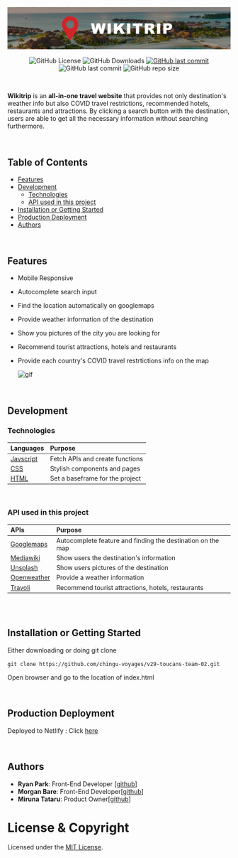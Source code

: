 <p align="center">
  <a href="https://wikitrip-v29-toucans02.netlify.app/">
    <img src="./images/readme.jpg"></a>
</p>

<p align="center">
  <img alt="GitHub License" src="https://img.shields.io/github/license/chingu-voyages/v29-toucans-team-02">
  <img alt="GitHub Downloads" src="https://img.shields.io/github/downloads/chingu-voyages/v29-toucans-team-02/total?logo=GitHub&style=flat-square">
  <a href="https://wikitrip-v29-toucans02.netlify.app/">
  <img alt="GitHub last commit" src="https://img.shields.io/website?up_message=https%3A%2F%2Fwikitrip-v29-toucans02.netlify.app%2F&url=https%3A%2F%2Fwikitrip-v29-toucans02.netlify.app%2F">
  </a>
  <img alt="GitHub last commit" src="https://img.shields.io/github/last-commit/chingu-voyages/v29-toucans-team-02?logo=GitHub&style=flat-square">
  <img alt="GitHub repo size" src="https://img.shields.io/github/repo-size/chingu-voyages/v29-toucans-team-02?logo=GitHub&style=flat-square">

</p>

<br>

**Wikitrip** is an **all-in-one travel website** that provides not only destination's weather info but also COVID travel restrictions, recommended hotels, restaurants and attractions. By clicking a search button with the destination, users are able to get all the necessary information without searching furthermore.

<br>

## **Table of Contents**

- [Features](#features)
- [Development](#development)
  - [Technologies](#technologies)
  - [API used in this project](#API-used-in-this-project)
- [Installation or Getting Started](#installation-or-getting-started)
- [Production Deployment](#production-deployment)
- [Authors](#authors)

<br>

## **Features**

- Mobile Responsive
- Autocomplete search input
- Find the location automatically on googlemaps
- Provide weather information of the destination
- Show you pictures of the city you are looking for
- Recommend tourist attractions, hotels and restaurants
- Provide each country's COVID travel restrtictions info on the map

  <img src="./images/11234.gif" alt="gif" width="400">
  <!-- <img src="https://cdn.kapwing.com/final_609f9f6c1643a900a0a25bc8_614283.gif" alt="gif" width="300"> -->

<br>

## **Development**

### **Technologies**

| Languages     | Purpose                         |
| :------------ | :------------------------------ |
| [Javscript]() | Fetch APIs and create functions |
| [CSS]()       | Stylish components and pages    |
| [HTML]()      | Set a baseframe for the project |

<br>

### **API used in this project**

| APIs                                                                               | Purpose                                                     |
| :--------------------------------------------------------------------------------- | :---------------------------------------------------------- |
| [Googlemaps](https://developers.google.com/maps/documentation/javascript/overview) | Autocomplete feature and finding the destination on the map |
| [Mediawiki](https://www.mediawiki.org/wiki/API:Main_page)                          | Show users the destination's information                    |
| [Unsplash](https://unsplash.com/documentation)                                     | Show users pictures of the destination                      |
| [Openweather](https://openweathermap.org/api)                                      | Provide a weather information                               |
| [Travoli]()                                                                        | Recommend tourist attractions, hotels, restaurants          |

<br>
<br>

## **Installation or Getting Started**

Either downloading or doing git clone

    git clone https://github.com/chingu-voyages/v29-toucans-team-02.git

Open browser and go to the location of index.html

<br>

## **Production Deployment**

Deployed to Netlify : Click [here](https://wikitrip-v29-toucans02.netlify.app/)

<br>

## **Authors**

- **Ryan Park**: Front-End Developer [[github](https://github.com/ryanbest99)]
- **Morgan Bare**: Front-End Developer[[github](https://github.com/MorganBare)]
- **Miruna Tataru**: Product Owner[[github](https://github.com/ioanat-123)]

# License & Copyright

Licensed under the [MIT License](LICENSE).

